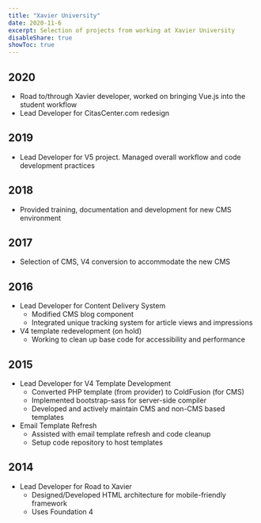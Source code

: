 ```yaml
---
title: "Xavier University"
date: 2020-11-6
excerpt: Selection of projects from working at Xavier University
disableShare: true
showToc: true
---
```

## 2020

- Road to/through Xavier developer, worked on bringing Vue.js into the student workflow
- Lead Developer for CitasCenter.com redesign

## 2019

- Lead Developer for V5 project. Managed overall workflow and code development practices

## 2018

- Provided training, documentation and development for new CMS environment

## 2017

- Selection of CMS, V4 conversion to accommodate the new CMS

## 2016

- Lead Developer for Content Delivery System
	- Modified CMS blog component
	- Integrated unique tracking system for article views and impressions
- V4 template redevelopment (on hold)
	- Working to clean up base code for accessibility and performance    
    
## 2015

- Lead Developer for V4 Template Development
  - Converted PHP template (from provider) to ColdFusion (for CMS)
  - Implemented bootstrap-sass for server-side compiler
  - Developed and actively maintain CMS and non-CMS based templates
- Email Template Refresh
  - Assisted with email template refresh and code cleanup
  - Setup code repository to host templates


## 2014

- Lead Developer for Road to Xavier
  - Designed/Developed HTML architecture for mobile-friendly framework
  - Uses Foundation 4